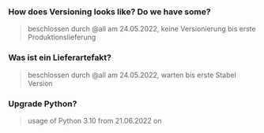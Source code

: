 ### How does Versioning looks like? Do we have some?
> beschlossen durch @all am 24.05.2022, keine Versionierung bis erste Produktionslieferung

### Was ist ein Lieferartefakt?
> beschlossen durch @all am 24.05.2022, warten bis erste Stabel Version

### Upgrade Python?
> usage of Python 3.10 from 21.06.2022 on
